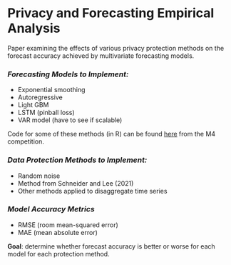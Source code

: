# Privacy and Forecasting Empirical Analysis

Paper examining the effects of various privacy protection methods on the forecast accuracy achieved by multivariate forecasting models.

### *Forecasting Models to Implement:*

* Exponential smoothing
* Autoregressive
* Light GBM
* LSTM (pinball loss)
* VAR model (have to see if scalable)

Code for some of these methods (in R) can be found [here](https://github.com/Mcompetitions/M4-methods) from the M4 competition.

### *Data Protection Methods to Implement:*

* Random noise
* Method from Schneider and Lee (2021)
* Other methods applied to disaggregate time series

### *Model Accuracy Metrics*

* RMSE (room mean-squared error)
* MAE (mean absolute error)

**Goal**: determine whether forecast accuracy is better or worse for each model for each protection method.
